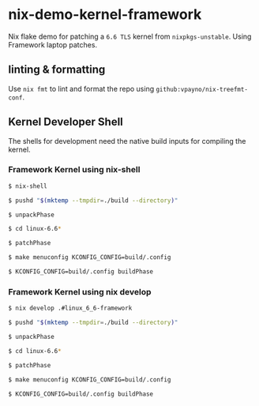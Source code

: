 # nix-demo-kernel-framework

Nix flake demo for patching a `6.6 TLS` kernel from `nixpkgs-unstable`. Using
Framework laptop patches.

## linting & formatting

Use `nix fmt` to lint and format the repo using
`github:vpayno/nix-treefmt-conf`.

## Kernel Developer Shell

The shells for development need the native build inputs for compiling the
kernel.

### Framework Kernel using nix-shell

```bash
$ nix-shell

$ pushd "$(mktemp --tmpdir=./build --directory)"

$ unpackPhase

$ cd linux-6.6*

$ patchPhase

$ make menuconfig KCONFIG_CONFIG=build/.config

$ KCONFIG_CONFIG=build/.config buildPhase
```

### Framework Kernel using nix develop

```bash
$ nix develop .#linux_6_6-framework

$ pushd "$(mktemp --tmpdir=./build --directory)"

$ unpackPhase

$ cd linux-6.6*

$ patchPhase

$ make menuconfig KCONFIG_CONFIG=build/.config

$ KCONFIG_CONFIG=build/.config buildPhase
```
